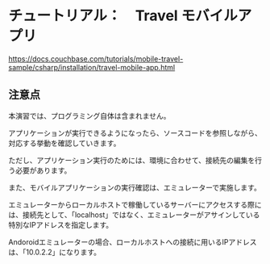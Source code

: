 # チュートリアル：　Travel モバイルアプリ 

https://docs.couchbase.com/tutorials/mobile-travel-sample/csharp/installation/travel-mobile-app.html

## 注意点

本演習では、プログラミング自体は含まれません。

アプリケーションが実行できるようになったら、ソースコードを参照しながら、対応する挙動を確認していきます。

ただし、アプリケーション実行のためには、環境に合わせて、接続先の編集を行う必要があります。

また、モバイルアプリケーションの実行確認は、エミュレーターで実施します。

エミュレーターからローカルホストで稼働しているサーバーにアクセスする際には、接続先として、「localhost」ではなく、エミュレーターがアサインしている特別なIPアドレスを指定します。

Andoroidエミュレーターの場合、ローカルホストへの接続に用いるIPアドレスは、「10.0.2.2」になります。
